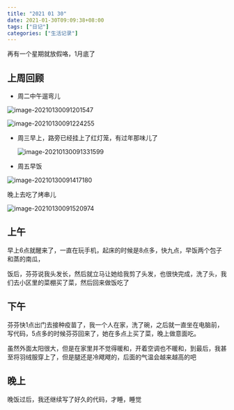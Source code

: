 ```yaml
---
title: "2021 01 30"
date: 2021-01-30T09:09:38+08:00
tags: ["日记"]
categories: ["生活记录"]
---
```




再有一个星期就放假咯，1月底了

## 上周回顾

- 周二中午遛弯儿

![image-20210130091201547](https://i.loli.net/2021/01/30/xXh8d2O6rR7CwA9.png)

![image-20210130091224255](https://i.loli.net/2021/01/30/mjfneMSuk4a2GWF.png)

- 周三早上，路旁已经挂上了红灯笼，有过年那味儿了

  ![image-20210130091331599](https://i.loli.net/2021/01/30/oSyeluCaJ6ATNGX.png)

- 周五早饭

![image-20210130091417180](https://i.loli.net/2021/01/30/mrROTAkpbWPJ57i.png)

晚上去吃了烤串儿

![image-20210130091520974](https://i.loli.net/2021/01/30/zaTR4VAeQvyYmLj.png)

## 上午

早上6点就醒来了，一直在玩手机，起床的时候是8点多，快九点，早饭两个包子和蒸的南瓜，

饭后，芬芬说我头发长，然后就立马让她给我剪了头发，也很快完成，洗了头，我们去小区里的菜棚买了菜，然后回来做饭吃了

## 下午

芬芬快1点出门去接种疫苗了，我一个人在家，洗了碗，之后就一直坐在电脑前，写代码，5点多的时候芬芬回来了，她在多点上买了菜，晚上做意面吃。

虽然外面太阳很大，但是在家里并不觉得暖和，开着空调也不暖和，到最后，我甚至将羽绒服穿上了，但是腿还是冷飕飕的，后面的气温会越来越高的吧

## 晚上

晚饭过后，我还继续写了好久的代码，才睡，睡觉